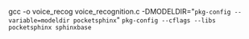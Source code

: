 gcc -o voice_recog voice_recognition.c -DMODELDIR=\"`pkg-config --variable=modeldir pocketsphinx`\" `pkg-config --cflags --libs pocketsphinx sphinxbase`
